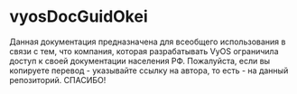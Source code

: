# vyosDocGuidOkei


Данная документация предназначена для всеобщего использования в связи с тем, что компания, которая разрабатывать VyOS ограничила доступ к своей документации
населения РФ. Пожалуйста, если вы копируете перевод - указывайте ссылку на автора, то есть - на данный репозиторий. СПАСИБО!
